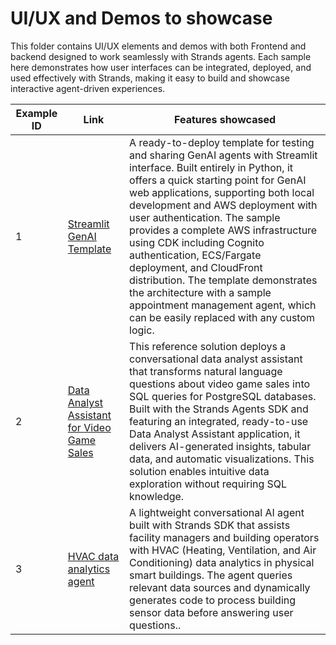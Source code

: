 # UI/UX and Demos to showcase

This folder contains UI/UX elements and demos with both Frontend and backend designed to work seamlessly with Strands agents. Each sample here demonstrates how user interfaces can be integrated, deployed, and used effectively with Strands, making it easy to build and showcase interactive agent-driven experiences.

| Example ID  | Link                                                                  | Features showcased                                                      |
|-------------|-----------------------------------------------------------------------|-------------------------------------------------------------------------|
| 1           | [Streamlit GenAI Template](./01-streamlit-template/)                | A ready-to-deploy template for testing and sharing GenAI agents with Streamlit interface. Built entirely in Python, it offers a quick starting point for GenAI web applications, supporting both local development and AWS deployment with user authentication. The sample provides a complete AWS infrastructure using CDK including Cognito authentication, ECS/Fargate deployment, and CloudFront distribution. The template demonstrates the architecture with a sample appointment management agent, which can be easily replaced with any custom logic.|
| 2           | [Data Analyst Assistant for Video Game Sales](./02-video-games-sales-assistant/)                  | This reference solution deploys a conversational data analyst assistant that transforms natural language questions about video game sales into SQL queries for PostgreSQL databases. Built with the Strands Agents SDK and featuring an integrated, ready-to-use Data Analyst Assistant application, it delivers AI-generated insights, tabular data, and automatic visualizations. This solution enables intuitive data exploration without requiring SQL knowledge.|
| 3          | [HVAC data analytics agent](./03-hvac-data-analytics-agent/)                  | A lightweight conversational AI agent built with Strands SDK that assists facility managers and building operators with HVAC (Heating, Ventilation, and Air Conditioning) data analytics in physical smart buildings. The agent queries relevant data sources and dynamically generates code to process building sensor data before answering user questions.. |
